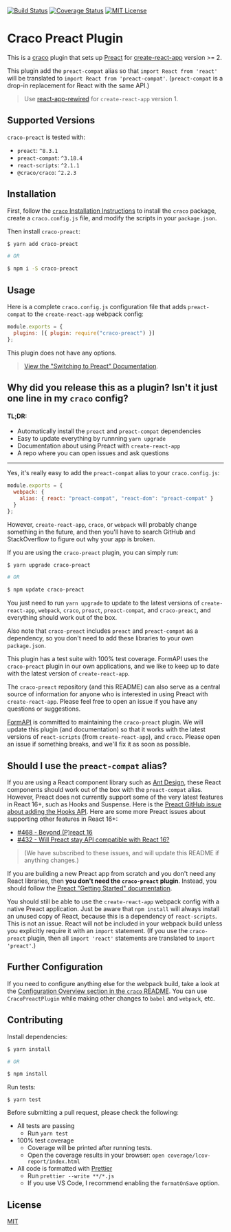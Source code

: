 [![Build Status](https://travis-ci.org/FormAPI/craco-preact.svg?branch=master)](https://travis-ci.org/FormAPI/craco-preact)
[![Coverage Status](https://coveralls.io/repos/github/FormAPI/craco-preact/badge.svg?branch=master)](https://coveralls.io/github/FormAPI/craco-preact?branch=master)
[![MIT License](https://img.shields.io/badge/license-MIT-blue.svg)](LICENSE)

# Craco Preact Plugin

This is a [craco](https://github.com/sharegate/craco) plugin that sets up [Preact](https://preactjs.com/) for [create-react-app](https://facebook.github.io/create-react-app/) version >= 2.

This plugin add the `preact-compat` alias so that `import React from 'react'` will be translated to `import React from 'preact-compat'`. (`preact-compat` is a drop-in replacement for React with the same API.)

> Use [react-app-rewired](https://github.com/timarney/react-app-rewired) for `create-react-app` version 1.

## Supported Versions

`craco-preact` is tested with:

- `preact`: `^8.3.1`
- `preact-compat`: `^3.18.4`
- `react-scripts`: `^2.1.1`
- `@craco/craco`: `^2.2.3`

## Installation

First, follow the [`craco` Installation Instructions](https://github.com/sharegate/craco/blob/master/packages/craco/README.md##installation) to install the `craco` package, create a `craco.config.js` file, and modify the scripts in your `package.json`.

Then install `craco-preact`:

```bash
$ yarn add craco-preact

# OR

$ npm i -S craco-preact
```

## Usage

Here is a complete `craco.config.js` configuration file that adds `preact-compat` to the `create-react-app` webpack config:

```js
module.exports = {
  plugins: [{ plugin: require("craco-preact") }]
};
```

This plugin does not have any options.

> [View the "Switching to Preact" Documentation](https://preactjs.com/guide/switching-to-preact).

## Why did you release this as a plugin? Isn't it just one line in my `craco` config?

#### TL;DR:

- Automatically install the `preact` and `preact-compat` dependencies
- Easy to update everything by runnning `yarn upgrade`
- Documentation about using Preact with `create-react-app`
- A repo where you can open issues and ask questions

---

Yes, it's really easy to add the `preact-compat` alias to your `craco.config.js`:

```js
module.exports = {
  webpack: {
    alias: { react: "preact-compat", "react-dom": "preact-compat" }
  }
};
```

However, `create-react-app`, `craco`, or `webpack` will probably change something in the future, and then you'll have to search GitHub and StackOverflow to figure out why your app is broken.

If you are using the `craco-preact` plugin, you can simply run:

```bash
$ yarn upgrade craco-preact

# OR

$ npm update craco-preact
```

You just need to run `yarn upgrade` to update to the latest versions of `create-react-app`, `webpack`, `craco`, `preact`, `preact-compat`, and `craco-preact`, and everything should work out of the box.

Also note that `craco-preact` includes `preact` and `preact-compat` as a dependency, so you don't need to add these libraries to your own `package.json`.

This plugin has a test suite with 100% test coverage. FormAPI uses the `craco-preact` plugin in our own applications, and we like to keep up to date with the latest version of `create-react-app`.

The `craco-preact` repository (and this README) can also serve as a central source of information for anyone who is interested in using Preact with `create-react-app`. Please feel free to open an issue if you have any questions or suggestions.

[FormAPI](https://formapi.io) is committed to maintaining the `craco-preact` plugin. We will update this plugin (and documentation) so that it works with the latest versions of `react-scripts` (from `create-react-app`), and `craco`. Please open an issue if something breaks, and we'll fix it as soon as possible.

## Should I use the `preact-compat` alias?

If you are using a React component library such as [Ant Design](https://ant.design/), these React components should work out of the box with the `preact-compat` alias. However, Preact does not currently support some of the very latest features in React 16+, such as Hooks and Suspense. Here is the [Preact GitHub issue about adding the Hooks API](https://github.com/developit/preact/issues/1247). Here are some more Preact issues about supporting other features in React 16+:

- [#468 - Beyond (P)react 16](https://github.com/developit/preact-compat/issues/468)
- [#432 - Will Preact stay API compatible with React 16?](https://github.com/developit/preact-compat/issues/432)

> (We have subscribed to these issues, and will update this README if anything changes.)

If you are building a new Preact app from scratch and you don't need any React libraries, then **you don't need the `craco-preact` plugin**. Instead, you should follow the [Preact "Getting Started" documentation](https://preactjs.com/guide/getting-started).

You should still be able to use the `create-react-app` webpack config with a native Preact application. Just be aware that `npm install` will always install an unused copy of React, because this is a dependency of `react-scripts`. This is not an issue. React will not be included in your webpack build unless you explicitly require it with an `import` statement. (If you use the `craco-preact` plugin, then all `import 'react'` statements are translated to `import 'preact'`.)

## Further Configuration

If you need to configure anything else for the webpack build, take a look at the
[Configuration Overview section in the `craco` README](https://github.com/sharegate/craco/blob/master/packages/craco/README.md#configuration-overview). You can use `CracoPreactPlugin` while making other changes to `babel` and `webpack`, etc.

## Contributing

Install dependencies:

```bash
$ yarn install

# OR

$ npm install
```

Run tests:

```
$ yarn test
```

Before submitting a pull request, please check the following:

- All tests are passing
  - Run `yarn test`
- 100% test coverage
  - Coverage will be printed after running tests.
  - Open the coverage results in your browser: `open coverage/lcov-report/index.html`
- All code is formatted with [Prettier](https://prettier.io/)
  - Run `prettier --write **/*.js`
  - If you use VS Code, I recommend enabling the `formatOnSave` option.

## License

[MIT](./LICENSE)
